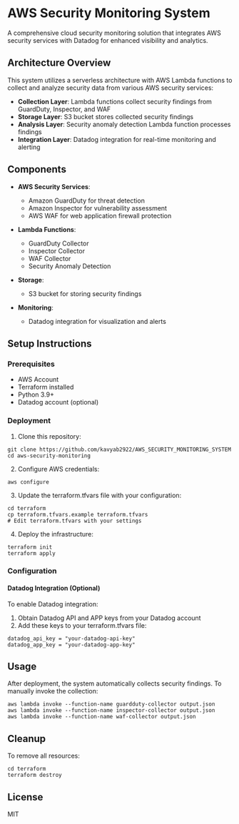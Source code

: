 # AWS Security Monitoring System

A comprehensive cloud security monitoring solution that integrates AWS security services with Datadog for enhanced visibility and analytics.

## Architecture Overview

This system utilizes a serverless architecture with AWS Lambda functions to collect and analyze security data from various AWS security services:

- **Collection Layer**: Lambda functions collect security findings from GuardDuty, Inspector, and WAF
- **Storage Layer**: S3 bucket stores collected security findings
- **Analysis Layer**: Security anomaly detection Lambda function processes findings
- **Integration Layer**: Datadog integration for real-time monitoring and alerting

## Components

- **AWS Security Services**:

  - Amazon GuardDuty for threat detection
  - Amazon Inspector for vulnerability assessment
  - AWS WAF for web application firewall protection

- **Lambda Functions**:

  - GuardDuty Collector
  - Inspector Collector
  - WAF Collector
  - Security Anomaly Detection

- **Storage**:

  - S3 bucket for storing security findings

- **Monitoring**:
  - Datadog integration for visualization and alerts

## Setup Instructions

### Prerequisites

- AWS Account
- Terraform installed
- Python 3.9+
- Datadog account (optional)

### Deployment

1. Clone this repository:

```
git clone https://github.com/kavyab2922/AWS_SECURITY_MONITORING_SYSTEM
cd aws-security-monitoring
```

2. Configure AWS credentials:

```
aws configure
```

3. Update the terraform.tfvars file with your configuration:

```
cd terraform
cp terraform.tfvars.example terraform.tfvars
# Edit terraform.tfvars with your settings
```

4. Deploy the infrastructure:

```
terraform init
terraform apply
```

### Configuration

#### Datadog Integration (Optional)

To enable Datadog integration:

1. Obtain Datadog API and APP keys from your Datadog account
2. Add these keys to your terraform.tfvars file:

```
datadog_api_key = "your-datadog-api-key"
datadog_app_key = "your-datadog-app-key"
```

## Usage

After deployment, the system automatically collects security findings. To manually invoke the collection:

```
aws lambda invoke --function-name guardduty-collector output.json
aws lambda invoke --function-name inspector-collector output.json
aws lambda invoke --function-name waf-collector output.json
```

## Cleanup

To remove all resources:

```
cd terraform
terraform destroy
```

## License

MIT
